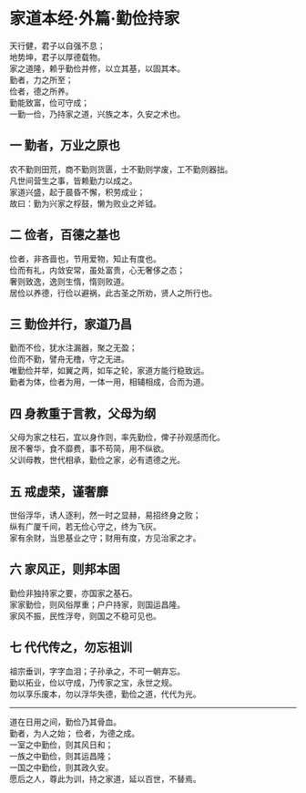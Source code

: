 # 家道本经·外篇·勤俭持家

天行健，君子以自强不息；  
地势坤，君子以厚德载物。  
家之道隆，赖乎勤俭并修，以立其基，以固其本。  
勤者，力之所至；  
俭者，德之所养。  
勤能致富，俭可守成；  
一勤一俭，乃持家之道，兴族之本，久安之术也。

## 一 勤者，万业之原也

农不勤则田荒，商不勤则货匮，士不勤则学废，工不勤则器拙。  
凡世间营生之事，皆赖勤力以成之。  
家道兴盛，起于晨昏不懈，积劳成业；  
故曰：勤为兴家之桴鼓，懒为败业之斧钺。

## 二 俭者，百德之基也

俭者，非吝啬也，节用爱物，知止有度也。  
俭而有礼，内敛安常，虽处富贵，心无奢侈之态；  
奢则致逸，逸则生惰，惰则败道。  
居俭以养德，行俭以避祸，此古圣之所劝，贤人之所行也。

## 三 勤俭并行，家道乃昌

勤而不俭，犹水注漏器，聚之无盈；  
俭而不勤，譬舟无橹，守之无进。  
唯勤俭并举，如翼之两，如车之轮，家道方能行稳致远。  
勤者为体，俭者为用，一体一用，相辅相成，合而为道。

## 四 身教重于言教，父母为纲

父母为家之柱石，宜以身作则，率先勤俭，俾子孙观感而化。  
居不奢华，食不靡费，事不苟简，用不纵欲。  
父训母教，世代相承，勤俭之家，必有遗德之光。

## 五 戒虚荣，谨奢靡

世俗浮华，诱人逐利，然一时之显赫，易招终身之败；  
纵有广厦千间，若无俭心守之，终为飞灰。  
家有余财，当思基业之守；财用有度，方见治家之才。

## 六 家风正，则邦本固

勤俭非独持家之要，亦国家之基石。  
家家勤俭，则风俗厚重；户户持家，则国运昌隆。  
家风不振，民性浮夸，则国之不稳可见也。

## 七 代代传之，勿忘祖训

祖宗垂训，字字血泪；子孙承之，不可一朝弃忘。  
勤以拓业，俭以守成，乃传家之宝，永世之规。  
勿以享乐废本，勿以浮华失德，勤俭之道，代代为光。

--- 
道在日用之间，勤俭乃其骨血。  
勤者，为人之始；
俭者，为德之成。  
一室之中勤俭，则其风日和；  
一族之中勤俭，则其运昌隆；  
一国之中勤俭，则其政久安。  
愿后之人，尊此为训，持之家道，延以百世，不替焉。